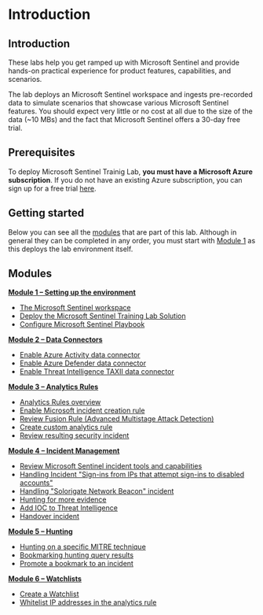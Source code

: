 # Introduction

## Introduction

These labs help you get ramped up with Microsoft Sentinel and provide hands-on practical experience for product features, capabilities, and scenarios.

The lab deploys an Microsoft Sentinel workspace and ingests pre-recorded data to simulate scenarios that showcase various Microsoft Sentinel features. You should expect very little or no cost at all due to the size of the data (\~10 MBs) and the fact that Microsoft Sentinel offers a 30-day free trial.

## Prerequisites

To deploy Microsoft Sentinel Trainig Lab, **you must have a Microsoft Azure subscription**. If you do not have an existing Azure subscription, you can sign up for a free trial [here](https://azure.microsoft.com/free/).

## Getting started

Below you can see all the [modules](./#Modules) that are part of this lab. Although in general they can be completed in any order, you must start with [Module 1](Modules/Module-1-Setting-up-the-environment.md) as this deploys the lab environment itself.

## Modules

[**Module 1 – Setting up the environment**](Modules/Module-1-Setting-up-the-environment.md)

* [The Microsoft Sentinel workspace](Modules/Module-1-Setting-up-the-environment.md#exercise-1-the-azure-sentinel-workspace)
* [Deploy the Microsoft Sentinel Training Lab Solution](Modules/Module-1-Setting-up-the-environment.md#exercise-2-deploy-the-azure-sentinel-training-lab-solution)
* [Configure Microsoft Sentinel Playbook](Modules/Module-1-Setting-up-the-environment.md#exercise-3-configure-azure-sentinel-playbook)

[**Module 2 – Data Connectors**](Modules/Module-2-Data-Connectors.md)

* [Enable Azure Activity data connector](Modules/Module-2-Data-Connectors.md#exercise-1-enable-azure-activity-data-connector)
* [Enable Azure Defender data connector](Modules/Module-2-Data-Connectors.md#exercise-2-enable-azure-defender-data-connector)
* [Enable Threat Intelligence TAXII data connector](Modules/Module-2-Data-Connectors.md#exercise-3-enable-threat-intelligence-taxii-data-connector)

[**Module 3 – Analytics Rules**](Modules/Module-3-Analytics-Rules.md)

* [Analytics Rules overview](Modules/Module-3-Analytics-Rules.md#exercise-1-analytics-rules-overview)
* [Enable Microsoft incident creation rule](Modules/Module-3-Analytics-Rules.md#exercise-2-enable-microsoft-incident-creation-rule)
* [Review Fusion Rule (Advanced Multistage Attack Detection)](Modules/Module-3-Analytics-Rules.md#exercise-3-review-fusion-rule-advanced-multistage-attack-detection)
* [Create custom analytics rule](Modules/Module-3-Analytics-Rules.md#exercise-4-create-azure-sentinel-custom-analytics-rule)
* [Review resulting security incident](Modules/Module-3-Analytics-Rules.md#exercise-5-review-resulting-security-incident)

[**Module 4 – Incident Management**](Modules/Module-4-Incident-Management.md)

* [Review Microsoft Sentinel incident tools and capabilities](Modules/Module-4-Incident-Management.md#exercise-1-review-azure-sentinel-incident-tools-and-capabilities)
* [Handling Incident "Sign-ins from IPs that attempt sign-ins to disabled accounts"](Modules/Module-4-Incident-Management.md#exercise-2-handling-incident-sign-ins-from-ips-that-attempt-sign-ins-to-disabled-accounts)
* [Handling "Solorigate Network Beacon" incident](Modules/Module-4-Incident-Management.md#exercise-3-Handling-solorigate-network-beacon-incident)
* [Hunting for more evidence](Modules/Module-4-Incident-Management.md#exercise-4-Hunting-for-more-evidence)
* [Add IOC to Threat Intelligence](Modules/Module-4-Incident-Management.md#exercise-5-Add-IOC-to-Threat-Intelligence)
* [Handover incident](Modules/Module-4-Incident-Management.md#exercise-6-Handover-incident)

[**Module 5 – Hunting**](Modules/Module-5-Hunting.md)

* [Hunting on a specific MITRE technique](Modules/Module-5-Hunting.md#exercise-1-Hunting-on-a-specific-MITRE-technique)
* [Bookmarking hunting query results](Modules/Module-5-Hunting.md#exercise-2-Bookmarking-hunting-query-results)
* [Promote a bookmark to an incident](Modules/Module-5-Hunting.md#exercise-3-Promote-a-bookmark-to-an-incident)


[**Module 6 – Watchlists**](Modules/Module-6-Watchlists.md)

* [Create a Watchlist](Modules/Module-6-Watchlists.md#exercise-1-create-a-watchlist)
* [Whitelist IP addresses in the analytics rule](Modules/Module-6-Watchlists.md#exercise-2-whitelist-ip-addresses-in-the-analytics-rule)

<!-- 

[**Module 7 - Threat Intelligence**](Modules/Module-7-Threat-Intelligence.md)

* [Threat Intelligence data connectors](Modules/Module-7-Threat-Intelligence.md#exercise-1-threat-intelligence-data-connectors)
* [Explore the Threat Intelligence menu](Modules/Module-7-Threat-Intelligence.md#exercise-2-explore-the-threat-intelligence-menu)
* [Analytics Rules based on Threat Intelligence data](Modules/Module-7-Threat-Intelligence.md#exercise-3-analytics-rules-based-on-threat-intelligence-data)
* [Threat Intelligence Workbook](Modules/Module-7-Threat-Intelligence.md#exercise-5-threat-intelligence-workbook)

[**Module 8 - Microsoft Sentinel Content hub**](Modules/Module-8-Azure-Sentinel-Solutions.md)

* [Explore Microsoft Sentinel Content hub](Modules/Module-8-Azure-Sentinel-Solutions.md#exercise-1-explore-azure-sentinel-content-hub)
* [Deploy a new solution](Modules/Module-8-Azure-Sentinel-Solutions.md#exercise-2-deploy-a-new-solution)
* [Review and enable deployed artifacts](Modules/Module-8-Azure-Sentinel-Solutions.md#exercise-3-review-and-enable-deployed-artifacts) -->
